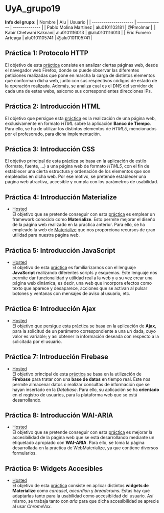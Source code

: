 # UyA_grupo19

**Info del grupo:**
| Nombre                | Alu           | Usuario        |
| --------------------- | ------------- | -------------- |
| Pablo Molina Martinez | alu0101103181 | @Pmolmar       |
| Kabir Chetwani Kaknani| alu0101116013 | @alu0101116013 |
| Eric Fumero Arteaga   | alu0101105741 | @alu0101105741 |

## Práctica 1: Protocolo HTTP
El objetivo de esta [práctica](P1/Informe_HTTP.md) consiste en analizar ciertas páginas web, desde el navegador web Firefox, donde se puede observar las diferentes peticiones realizadas que pone en marcha la carga de distintos elementos que conforman dicha web, junto con sus respectivos códigos de estado de la operación realizada. Además, se analiza cual es el DNS del servidor de cada una de estas webs, asícomo sus correspondientes direcciones IPs.

## Práctica 2: Introducción HTML
El objetivo que persigue esta [práctica](P2/Informe_HTML.md) es la realización de una página web, exclusivamente en formato *HTML* sobre la aplicación **Banco de Tiempo**. Para ello, se ha de utilizar los distintos elementos de *HTML5*, mencionados por el profesorado, para dicha implementación.

## Práctica 3: Introducción CSS
El objetivo principal de esta [práctica](P3/Informe_CSS.md) se basa en la aplicación de estilo (formato, fuente, ...) a una página web de formato *HTML5*, con el fin de establecer una cierta estructura y ordenación de los elementos que son empleados en dicha web. Por ese motivo, se pretende establecer una página web atractiva, accesible y cumpla con los parámetros de usabilidad.

## Práctica 4: Introducción Materialize
- [Hosted](https://WebMaterialize--pmolmar.repl.co)<br>
El objetivo que se pretende conseguir con esta [práctica](P4/Informe_Materialize.md) es emplear un framework conocido como **Materialize**. Esto permite mejorar el diseño de la página web realizado en la practica anterior. Para ello, se ha empleado la web de [Materialize](http://materializecss.com) que nos proporciona recursos de gran utilidad para nuestra página web.

## Práctica 5: Introducción JavaScript
- [Hosted](https://JS--pmolmar.repl.co)<br>
El objetivo de esta [práctica](P5/Informe_JavaScript.md) es familiarizarnos con el lenguaje **JavaScript** realizando diferentes scripts y esquemas. Este lenguaje nos permite dar funcionalidad y utilidad real a la web y a su vez crear una página web dinámica, es decir, una web que incorpora efectos como texto que aparece y desaparece, acciones que se activan al pulsar botones y ventanas con mensajes de aviso al usuario, etc.

## Práctica 6: Introducción Ajax
- [Hosted](https://Ajax--pmolmar.repl.co)<br>
El objetivo que persigue esta [práctica](P6/Informe_Ajax.md) se basa en la aplicación de **Ajax**, para la solicitud de un parámetro correspondiente a una *url* dada, cuyo valor es variable; y así obtener la información deseada con respecto a la solicitada por el usuario.

## Práctica 7: Introducción Firebase
- [Hosted](https://WebMaterialize--pmolmar.repl.co)<br>
El objetivo principal de esta [práctica](P7/Informe_Firebase.md) se basa en la utilización de **Firebase** para tratar con una **base de datos** en tiempo real. Este nos permite almacenar datos o realizar consultas de información que se hayan insertado en la *Database*. Para ello, su aplicación se ha **orientado** en el registro de usuarios, para la plataforma web que se está desarrollando.

## Práctica 8: Introducción WAI-ARIA
- [Hosted](https://WebMaterialize--pmolmar.repl.co)<br>
El objetivo que se pretende conseguir con esta [práctica](P8/Informe_WAI-ARIA.md) es mejorar la accesibilidad de la página web que se está desarrollando mediante un etiquetado apropiado con **WAI-ARIA**. Para ello, se toma la página desarrollada en la práctica de WebMaterialize, ya que contiene diversos formularios.

## Práctica 9: Widgets Accesibles
- [Hosted](https://WebMaterialize--pmolmar.repl.co)<br>
El objetivo de esta [práctica](P9/Informe_Widgets.md) consiste en aplicar distintos **widgets de Materialize** como *carousel*, *accordion* y *breadcrums*. Estas hay que adaptarlas tanto para la usabilidad como accesibiidad del usuario. Así mismo, se trabaja tanto con *aria* para que dicha accesibilidad se aprecie al usar *ChromeVox*.


